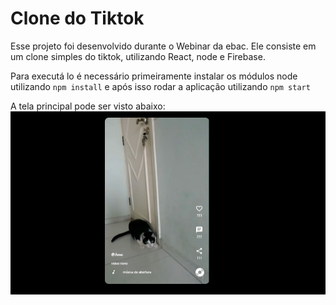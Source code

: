 # Clone do Tiktok

Esse projeto foi desenvolvido durante o Webinar da ebac. Ele consiste em um clone simples do tiktok, utilizando React, node e Firebase.

Para executá lo é necessário primeiramente instalar os módulos node utilizando `npm install` e após isso rodar a aplicação utilizando `npm start`

A tela principal pode ser visto abaixo: 
![Tela Principal](/imagens/tela_principal.png)
